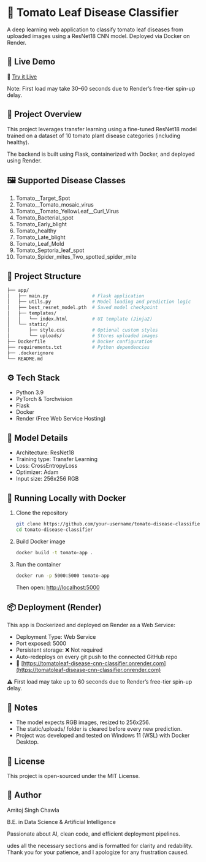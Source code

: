 
# 🍅 Tomato Leaf Disease Classifier
A deep learning web application to classify tomato leaf diseases from uploaded images using a ResNet18 CNN model. Deployed via Docker on Render.

## 🚀 Live Demo
🔗 [Try it Live]([https://tomatoleaf-disease-cnn-classifier.onrender.com])

Note: First load may take 30–60 seconds due to Render’s free-tier spin-up delay.

## 🧠 Project Overview
This project leverages transfer learning using a fine-tuned ResNet18 model trained on a dataset of 10 tomato plant disease categories (including healthy).

The backend is built using Flask, containerized with Docker, and deployed using Render.

## 🖼️ Supported Disease Classes
1. Tomato__Target_Spot  
2. Tomato__Tomato_mosaic_virus  
3. Tomato__Tomato_YellowLeaf__Curl_Virus  
4. Tomato_Bacterial_spot  
5. Tomato_Early_blight  
6. Tomato_healthy  
7. Tomato_Late_blight  
8. Tomato_Leaf_Mold  
9. Tomato_Septoria_leaf_spot  
10. Tomato_Spider_mites_Two_spotted_spider_mite

## 📂 Project Structure

```bash
├── app/
│   ├── main.py                # Flask application
│   ├── utils.py               # Model loading and prediction logic
│   ├── best_resnet_model.pth  # Saved model checkpoint
│   ├── templates/
│   │   └── index.html         # UI template (Jinja2)
│   └── static/
│       ├── style.css          # Optional custom styles
│       └── uploads/           # Stores uploaded images
├── Dockerfile                 # Docker configuration
├── requirements.txt           # Python dependencies
├── .dockerignore
└── README.md
```


## ⚙️ Tech Stack
* Python 3.9
* PyTorch & Torchvision
* Flask
* Docker
* Render (Free Web Service Hosting)

## 🧪 Model Details
* Architecture: ResNet18
* Training type: Transfer Learning
* Loss: CrossEntropyLoss
* Optimizer: Adam
* Input size: 256x256 RGB

## 🐳 Running Locally with Docker
1. Clone the repository
   ```bash
   git clone https://github.com/your-username/tomato-disease-classifier.git
   cd tomato-disease-classifier
   ```

2. Build Docker image
   ```bash
   docker build -t tomato-app .
   ```

3. Run the container
   ```bash
   docker run -p 5000:5000 tomato-app
   ```

   Then open: [http://localhost:5000](http://localhost:5000)

## 📦 Deployment (Render)
This app is Dockerized and deployed on Render as a Web Service:

* Deployment Type: Web Service
* Port exposed: 5000
* Persistent storage: ❌ Not required
* Auto-redeploys on every git push to the connected GitHub repo
* 🔗 [https://tomatoleaf-disease-cnn-classifier.onrender.com](https://tomatoleaf-disease-cnn-classifier.onrender.com)

⚠️ First load may take up to 60 seconds due to Render’s free-tier spin-up delay.

## 📌 Notes
* The model expects RGB images, resized to 256x256.
* The static/uploads/ folder is cleared before every new prediction.
* Project was developed and tested on Windows 11 (WSL) with Docker Desktop.

## 🧾 License
This project is open-sourced under the MIT License.

## 👤 Author
Amitoj Singh Chawla

B.E. in Data Science & Artificial Intelligence

Passionate about AI, clean code, and efficient deployment pipelines.

udes all the necessary sections and is formatted for clarity and redability. Thank you for your patience, and I apologize for any frustration caused.
